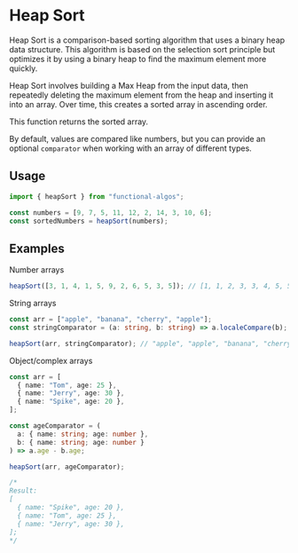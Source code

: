 # Heap Sort

Heap Sort is a comparison-based sorting algorithm that uses a binary heap data structure. This algorithm is based on the selection sort principle but optimizes it by using a binary heap to find the maximum element more quickly.

Heap Sort involves building a Max Heap from the input data, then repeatedly deleting the maximum element from the heap and inserting it into an array. Over time, this creates a sorted array in ascending order.

This function returns the sorted array.

By default, values are compared like numbers, but you can provide an optional `comparator` when working with an array of different types.

## Usage

```typescript
import { heapSort } from "functional-algos";

const numbers = [9, 7, 5, 11, 12, 2, 14, 3, 10, 6];
const sortedNumbers = heapSort(numbers);
```

## Examples

Number arrays

```typescript
heapSort([3, 1, 4, 1, 5, 9, 2, 6, 5, 3, 5]); // [1, 1, 2, 3, 3, 4, 5, 5, 5, 6, 9]
```

String arrays

```typescript
const arr = ["apple", "banana", "cherry", "apple"];
const stringComparator = (a: string, b: string) => a.localeCompare(b);

heapSort(arr, stringComparator); // "apple", "apple", "banana", "cherry"]
```

Object/complex arrays

```typescript
const arr = [
  { name: "Tom", age: 25 },
  { name: "Jerry", age: 30 },
  { name: "Spike", age: 20 },
];

const ageComparator = (
  a: { name: string; age: number },
  b: { name: string; age: number }
) => a.age - b.age;

heapSort(arr, ageComparator);

/*
Result:
[
  { name: "Spike", age: 20 },
  { name: "Tom", age: 25 },
  { name: "Jerry", age: 30 },
];
*/
```
